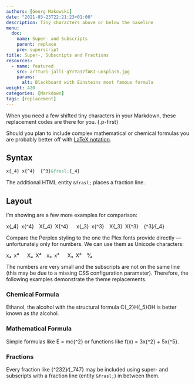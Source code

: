 ```yaml
---
authors: [Georg Makowski]
date: "2021-03-23T22:21:23+01:00"
description: Tiny characters above or below the baseline
menu:
  doc:
    name: Super- and Subscripts
    parent: replace
    pre: superscript
title: Super-, Subscripts and Fractions
resources:
  - name: featured
    src: artturi-jalli-gYrYa37fAKI-unsplash.jpg
    params:
      alt: Blackboard with Einsteins most famous formula
weight: 420
categories: [Markdown]
tags: [replacement]
---
```


When you need a few shifted tiny characters in your Markdown, these replacement codes are there for you.
{.p-first} <!--more-->

Should you plan to include complex mathematical or chemical formulas you are probably better off with [LaTeX notation][latex].

## Syntax

```md {.left}
x{‍_4} x{‍^4}  {‍^3}&frasl;{‍_4}
```

The additional HTML entity `&frasl;` places a fraction line.

## Layout

I’m showing are a few more examples for comparison: 

x{_4} x{^4} X{_4} X{^4}   x{_3} x{^3} X{_3} X{^3}&emsp;{^3}&frasl;{_4}

Compare the Perplex styling to the one the Plex fonts provide directly — unfortunately only for numbers. We can use them as Unicode characters:

x₄ x⁴   X₄ X⁴ x₃ x³   X₃ X³&emsp;³&frasl;₄

The numbers are very small and the subscripts are not on the same line (this may be due to a missing CSS configuration parameter). Therefore, the following examples demonstrate the theme replacements.

### Chemical Formula

Ethanol, the alcohol with the structural formula C{_2}H{_5}OH is better known as _the_ alcohol.

### Mathematical Formula

Simple formulas like E = mc{^2} or functions like f(x) = 3x{^2} + 5x{^5}.

### Fractions

Every fraction like {^232}⁄{_747} may be included using super- and subscripts with a fraction line (entity `&frasl;`) in between them.

[latex]: /doc/plugin/latex
